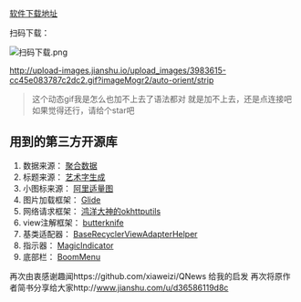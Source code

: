 [软件下载地址](https://fir.im/ayqp)

扫码下载：


![扫码下载.png](http://upload-images.jianshu.io/upload_images/3983615-7436522deaf5fe38.png?imageMogr2/auto-orient/strip%7CimageView2/2/w/1240)

http://upload-images.jianshu.io/upload_images/3983615-cc45e083787c2dc2.gif?imageMogr2/auto-orient/strip
>这个动态gif我是怎么也加不上去了语法都对 就是加不上去，还是点连接吧
如果觉得还行，请给个star吧

<h2  id='1'> 用到的第三方开源库</h2>

1. 数据来源： [聚合数据](https://www.juhe.cn/docs)
2. 标题来源： [艺术字生成](http://www.akuziti.com/)
3. 小图标来源： [阿里适量图](http://www.iconfont.cn/)
4. 图片加载框架： [Glide](https://github.com/bumptech/glide)
5. 网络请求框架： [鸿洋大神的okhttputils](https://github.com/hongyangAndroid/okhttputils)
6. view注解框架： [butterknife](https://github.com/JakeWharton/butterknife)
7. 基类适配器： [BaseRecyclerViewAdapterHelper](https://github.com/CymChad/BaseRecyclerViewAdapterHelper)
8. 指示器： [MagicIndicator](https://github.com/hackware1993/MagicIndicator)
9. 底部栏： [BoomMenu](https://github.com/Nightonke/BoomMenu)

再次由衷感谢趣闻https://github.com/xiaweizi/QNews 给我的启发
再次将原作者简书分享给大家http://www.jianshu.com/u/d36586119d8c
